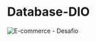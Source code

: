 # Database-DIO


![E-commerce - Desafio](https://user-images.githubusercontent.com/86981163/191948067-b4483f09-f5df-4e13-8b40-c56ec612dc42.png)
